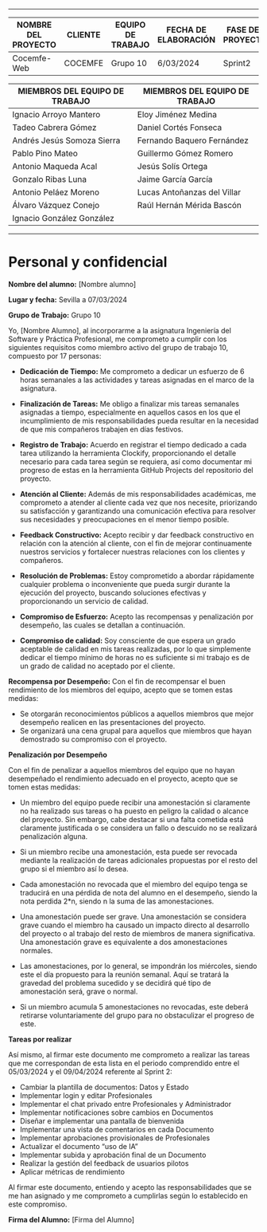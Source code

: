 
****
| NOMBRE DEL PROYECTO | CLIENTE  | EQUIPO DE TRABAJO | FECHA DE ELABORACIÓN | FASE DEL PROYECTO |
|---------------------|----------|-------------------|----------------------|-------------------|
| Cocemfe-Web         | COCEMFE  | Grupo 10          | 6/03/2024           | Sprint2           |


| MIEMBROS DEL EQUIPO DE TRABAJO | MIEMBROS DEL EQUIPO DE TRABAJO |
|--------------------------------|--------------------------------|
| Ignacio Arroyo Mantero         | Eloy Jiménez Medina            |
| Tadeo Cabrera Gómez            | Daniel Cortés Fonseca          |
| Andrés Jesús Somoza Sierra     | Fernando Baquero Fernández     |
| Pablo Pino Mateo               | Guillermo Gómez Romero         |
| Antonio Maqueda Acal           | Jesús Solís Ortega             |
| Gonzalo Ribas Luna             | Jaime García García            |
| Antonio Peláez Moreno          | Lucas Antoñanzas del Villar    |
| Álvaro Vázquez Conejo          | Raúl Hernán Mérida Bascón      |
| Ignacio González González      |                                |

****

# Personal y confidencial

**Nombre del alumno:** [Nombre alumno]

**Lugar y fecha:** Sevilla a 07/03/2024

**Grupo de Trabajo:** Grupo 10

Yo, [Nombre Alumno], al incorporarme a la asignatura Ingeniería del Software y Práctica Profesional, me comprometo a cumplir con los siguientes requisitos como miembro activo del grupo de trabajo 10, compuesto por 17 personas:

- **Dedicación de Tiempo:** Me comprometo a dedicar un esfuerzo de 6 horas semanales a las actividades y tareas asignadas en el marco de la asignatura.

- **Finalización de Tareas:** Me obligo a finalizar mis tareas semanales asignadas a tiempo, especialmente en aquellos casos en los que el incumplimiento de mis responsabilidades pueda resultar en la necesidad de que mis compañeros trabajen en días festivos.

- **Registro de Trabajo:** Acuerdo en registrar el tiempo dedicado a cada tarea utilizando la herramienta Clockify, proporcionando el detalle necesario para cada tarea según se requiera, así como documentar mi progreso de estas en la herramienta GitHub Projects del repositorio del proyecto.

- **Atención al Cliente:** Además de mis responsabilidades académicas, me comprometo a atender al cliente cada vez que nos necesite, priorizando su satisfacción y garantizando una comunicación efectiva para resolver sus necesidades y preocupaciones en el menor tiempo posible.

- **Feedback Constructivo:** Acepto recibir y dar feedback constructivo en relación con la atención al cliente, con el fin de mejorar continuamente nuestros servicios y fortalecer nuestras relaciones con los clientes y compañeros.

- **Resolución de Problemas:** Estoy comprometido a abordar rápidamente cualquier problema o inconveniente que pueda surgir durante la ejecución del proyecto, buscando soluciones efectivas y proporcionando un servicio de calidad.

- **Compromiso de Esfuerzo:** Acepto las recompensas y penalización por desempeño, las cuales se detallan a continuación.

- **Compromiso de calidad:** Soy consciente de que espera un grado aceptable de calidad en mis tareas realizadas, por lo que simplemente dedicar el tiempo mínimo de horas no es suficiente si mi trabajo es de un grado de calidad no aceptado por el cliente.

**Recompensa por Desempeño:** Con el fin de recompensar el buen rendimiento de los miembros del equipo, acepto que se tomen estas medidas:

- Se otorgarán reconocimientos públicos a aquellos miembros que mejor desempeño realicen en las presentaciones del proyecto.
- Se organizará una cena grupal para aquellos que miembros que hayan demostrado su compromiso con el proyecto.

**Penalización por Desempeño**

Con el fin de penalizar a aquellos miembros del equipo que no hayan desempeñado el rendimiento adecuado en el proyecto, acepto que se tomen estas medidas:

- Un miembro del equipo puede recibir una amonestación si claramente no ha realizado sus tareas o ha puesto en peligro la calidad o alcance del proyecto. Sin embargo, cabe destacar si una falta cometida está claramente justificada o se considera un fallo o descuido no se realizará penalización alguna.

- Si un miembro recibe una amonestación, esta puede ser revocada mediante la realización de tareas adicionales propuestas por el resto del grupo si el miembro así lo desea.

- Cada amonestación no revocada que el miembro del equipo tenga se traducirá en una pérdida de nota del alumno en el desempeño, siendo la nota perdida 2*n, siendo n la suma de las amonestaciones.

- Una amonestación puede ser grave. Una amonestación se considera grave cuando el miembro ha causado un impacto directo al desarrollo del proyecto o al trabajo del resto de miembros de manera significativa. Una amonestación grave es equivalente a dos amonestaciones normales.

- Las amonestaciones, por lo general, se impondrán los miércoles, siendo este el día propuesto para la reunión semanal. Aquí se tratará la gravedad del problema sucedido y se decidirá qué tipo de amonestación será, grave o normal.

- Si un miembro acumula 5 amonestaciones no revocadas, este deberá retirarse voluntariamente del grupo para no obstaculizar el progreso de este.

**Tareas por realizar**

Así mismo, al firmar este documento me comprometo a realizar las tareas que me correspondan de esta lista en el periodo comprendido entre el 05/03/2024 y el 09/04/2024 referente al Sprint 2:

- Cambiar la plantilla de documentos: Datos y Estado
- Implementar login y editar Profesionales
- Implementar el chat privado entre Profesionales y Administrador
- Implementar notificaciones sobre cambios en Documentos
- Diseñar e implementar una pantalla de bienvenida
- Implementar una vista de comentarios en cada Documento
- Implementar aprobaciones provisionales de Profesionales
- Actualizar el documento “uso de IA”
- Implementar subida y aprobación final de un Documento
- Realizar la gestión del feedback de usuarios pilotos
- Aplicar métricas de rendimiento

Al firmar este documento, entiendo y acepto las responsabilidades que se me han asignado y me comprometo a cumplirlas según lo establecido en este compromiso.

**Firma del Alumno:** [Firma del Alumno]

